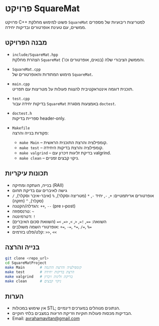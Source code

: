 # פרויקט SquareMat

פרויקט C++ פשוט למימוש מחלקת `SquareMat` למטריצות ריבועיות של מספרים ממשיים, עם טעינת אופרטורים ובדיקות יחידה.

## מבנה הפרויקט

- `include/SquareMat.hpp`  
  הצהרת מחלקת `SquareMat` והממשק הציבורי שלה (בנאים, אופרטורים וכו').

- `SquareMat.cpp`  
  מימוש המתודות והאופרטורים של `SquareMat`.

- `main.cpp`  
  תוכנית דוגמה אינטראקטיבית להצגת פעולות על מטריצות עם תפריט.

- `test.cpp`  
  בדיקות יחידה עבור `SquareMat` באמצעות מסגרת `doctest`.

- `doctest.h`  
  ספריית בדיקות header-only.

- `Makefile`  
  פקודות בנייה והרצה:
  - `make Main` – קומפילציה והרצת התוכנית הראשית.
  - `make test` – קומפילציה והרצת בדיקות היחידה.
  - `make valgrind` – בדיקת זליגות זיכרון עם valgrind.
  - `make clean` – ניקוי קבצים זמניים.

## תכונות עיקריות

- בנייה, העתקה ומחיקה (RAII)  
- גישה לאיברים עם בדיקת תחום  
- אופרטורים אריתמטיים: `+`, `-`, יחיד `-`, `*` (מטריצה וסקלר), `%` (איבר-איבר וסקלר), `/` (סקלר), `^` (חזקה)  
- הגדלה/הקטנה: `++`, `--` (pre ו-post)  
- טרנספוזה: `~`  
- דטרמינטה: `!`  
- השוואה: `==`, `!=`, `<`, `>`, `<=`, `>=` (השוואת סכום האיברים)  
- אופרטורי השמה משולבים: `+=`, `-=`, `*=`, `/=`, `%=`  
- קלט/פלט בזרמים: `>>`, `<<`  

## בנייה והרצה

```bash
git clone <repo_url>
cd SquareMatProject
make Main       # קומפילציה והרצת הדגמה
make test       # הרצת בדיקות יחידה
make valgrind   # בדיקת זליגות זיכרון
make clean      # ניקוי קבצים
```

## הערות

- אין שימוש במכולות STL; הנתונים מנוהלים במערכים דינמיים.  
- הבדיקות מכסות פעולות חוקיות וזריקת חריגות במצבים בלתי חוקיים.  
- Email: avrahamavitan@gmail.com  
